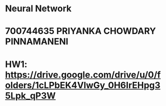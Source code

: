 # Neural Network  
# 700744635  PRIYANKA CHOWDARY PINNAMANENI
# HW1: https://drive.google.com/drive/u/0/folders/1cLPbEK4VlwGy_0H6IrEHpg35Lpk_qP3W
